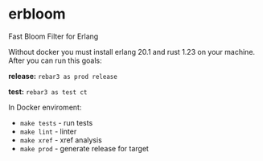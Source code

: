 # erbloom
Fast Bloom Filter for Erlang

Without docker you must install erlang 20.1 and rust 1.23 on your machine. After you can run this goals:

**release:**
`rebar3 as prod release`

**test:**
`rebar3 as test ct`

In Docker enviroment:
* `make tests` - run tests
* `make lint` - linter
* `make xref` - xref analysis
* `make prod` - generate release for target
